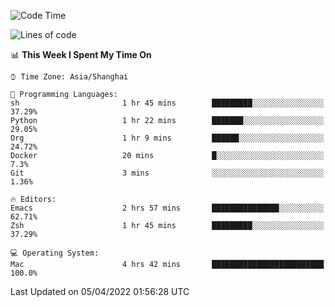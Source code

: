 <!--START_SECTION:waka-->
![Code Time](http://img.shields.io/badge/Code%20Time-691%20hrs%2059%20mins-blue)

![Lines of code](https://img.shields.io/badge/From%20Hello%20World%20I%27ve%20Written-22%20Thousand%20lines%20of%20code-blue)

📊 **This Week I Spent My Time On** 

```text
⌚︎ Time Zone: Asia/Shanghai

💬 Programming Languages: 
sh                       1 hr 45 mins        █████████░░░░░░░░░░░░░░░░   37.29% 
Python                   1 hr 22 mins        ███████░░░░░░░░░░░░░░░░░░   29.05% 
Org                      1 hr 9 mins         ██████░░░░░░░░░░░░░░░░░░░   24.72% 
Docker                   20 mins             █░░░░░░░░░░░░░░░░░░░░░░░░   7.3% 
Git                      3 mins              ░░░░░░░░░░░░░░░░░░░░░░░░░   1.36%

🔥 Editors: 
Emacs                    2 hrs 57 mins       ███████████████░░░░░░░░░░   62.71% 
Zsh                      1 hr 45 mins        █████████░░░░░░░░░░░░░░░░   37.29%

💻 Operating System: 
Mac                      4 hrs 42 mins       █████████████████████████   100.0%

```


 Last Updated on 05/04/2022 01:56:28 UTC
<!--END_SECTION:waka-->

